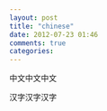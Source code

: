```yaml
---
layout: post
title: "chinese"
date: 2012-07-23 01:46
comments: true
categories: 
---
```


中文中文中文</p>
汉字汉字汉字